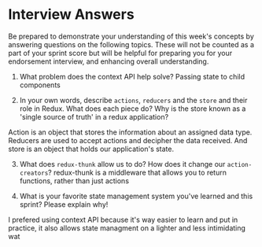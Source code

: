 # Interview Answers

Be prepared to demonstrate your understanding of this week's concepts by answering questions on the following topics. These will not be counted as a part of your sprint score but will be helpful for preparing you for your endorsement interview, and enhancing overall understanding.

1. What problem does the context API help solve? Passing state to child components

2. In your own words, describe `actions`, `reducers` and the `store` and their role in Redux. What does each piece do? Why is the store known as a 'single source of truth' in a redux application?

Action is an object that stores the information about an assigned data type. Reducers are used to accept actions and decipher the data received. And store is an object that holds our application's state.

3. What does `redux-thunk` allow us to do? How does it change our `action-creators`?
   redux-thunk is a middleware that allows you to return functions, rather than just actions

4. What is your favorite state management system you've learned and this sprint? Please explain why!

I prefered using context API because it's way easier to learn and put in practice, it also allows state managment on a lighter and less intimidating wat
